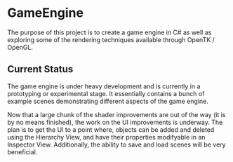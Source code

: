 # GameEngine
The purpose of this project is to create a game engine in C# as well as exploring some of the
rendering techniques available through OpenTK / OpenGL.

## Current Status
The game engine is under heavy development and is currently in a prototyping or experimental stage.
It essentially contains a bunch of example scenes demonstrating different aspects of the game engine.

Now that a large chunk of the shader improvements are out of the way (it is by no means finished), the work on the UI improvements is underway. The plan is to get the UI to a point where, objects can be added and deleted using the Hierarchy View, and have their properties modifyable in an Inspector View. Additionally, the ability to save and load scenes will be very beneficial.
